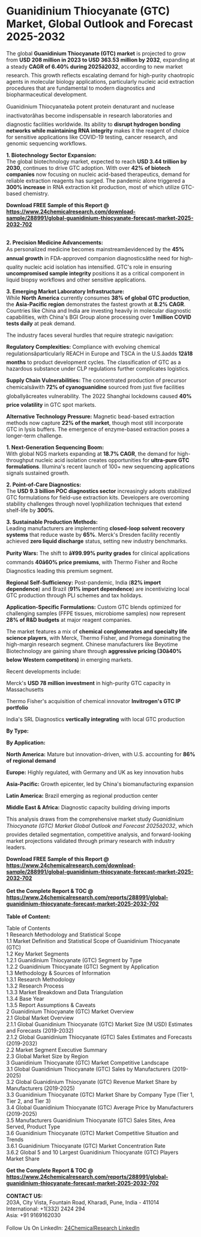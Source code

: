 <h1>Guanidinium Thiocyanate (GTC) Market, Global Outlook and Forecast 2025-2032</h1><p>The global <strong>Guanidinium Thiocyanate (GTC) market</strong> is projected to grow from <strong>USD 208 million in 2023 to USD 363.53 million by 2032</strong>, expanding at a steady <strong>CAGR of 6.40% during 2025â2032</strong>, according to new market research. This growth reflects escalating demand for high-purity chaotropic agents in molecular biology applications, particularly nucleic acid extraction procedures that are fundamental to modern diagnostics and biopharmaceutical development.</p><p>Guanidinium Thiocyanateâa potent protein denaturant and nuclease inactivatorâhas become indispensable in research laboratories and diagnostic facilities worldwide. Its ability to <strong>disrupt hydrogen bonding networks while maintaining RNA integrity</strong> makes it the reagent of choice for sensitive applications like COVID-19 testing, cancer research, and genomic sequencing workflows.</p><p><strong>1. Biotechnology Sector Expansion:</strong><br>
The global biotechnology market, expected to reach <strong>USD 3.44 trillion by 2030</strong>, continues to drive GTC adoption. With over <strong>42% of biotech companies</strong> now focusing on nucleic acid-based therapeutics, demand for reliable extraction reagents has surged. The pandemic alone triggered a <strong>300% increase</strong> in RNA extraction kit production, most of which utilize GTC-based chemistry.</p><div><b>Download FREE Sample of this Report @ 
            <a href="https://www.24chemicalresearch.com/download-sample/288991/global-guanidinium-thiocyanate-forecast-market-2025-2032-702">
            https://www.24chemicalresearch.com/download-sample/288991/global-guanidinium-thiocyanate-forecast-market-2025-2032-702</a></b></div><br><p><strong>2. Precision Medicine Advancements:</strong><br>
As personalized medicine becomes mainstreamâevidenced by the <strong>45% annual growth</strong> in FDA-approved companion diagnosticsâthe need for high-quality nucleic acid isolation has intensified. GTC's role in ensuring <strong>uncompromised sample integrity</strong> positions it as a critical component in liquid biopsy workflows and other sensitive applications.</p><p><strong>3. Emerging Market Laboratory Infrastructure:</strong><br>
While <strong>North America</strong> currently consumes <strong>38% of global GTC production</strong>, the <strong>Asia-Pacific region</strong> demonstrates the fastest growth at <strong>8.2% CAGR</strong>. Countries like China and India are investing heavily in molecular diagnostic capabilities, with China's BGI Group alone processing over <strong>1 million COVID tests daily</strong> at peak demand.</p><p>The industry faces several hurdles that require strategic navigation:</p><p><strong>Regulatory Complexities:</strong> Compliance with evolving chemical regulationsâparticularly REACH in Europe and TSCA in the U.S.âadds <strong>12â18 months</strong> to product development cycles. The classification of GTC as a hazardous substance under CLP regulations further complicates logistics.</p><p><strong>Supply Chain Vulnerabilities:</strong> The concentrated production of precursor chemicalsâwith <strong>72% of cyanoguanidine</strong> sourced from just five facilities globallyâcreates vulnerability. The 2022 Shanghai lockdowns caused <strong>40% price volatility</strong> in GTC spot markets.</p><p><strong>Alternative Technology Pressure:</strong> Magnetic bead-based extraction methods now capture <strong>22% of the market</strong>, though most still incorporate GTC in lysis buffers. The emergence of enzyme-based extraction poses a longer-term challenge.</p><p><strong>1. Next-Generation Sequencing Boom:</strong><br>
With global NGS markets expanding at <strong>18.7% CAGR</strong>, the demand for high-throughput nucleic acid isolation creates opportunities for <strong>ultra-pure GTC formulations</strong>. Illumina's recent launch of 100+ new sequencing applications signals sustained growth.</p><p><strong>2. Point-of-Care Diagnostics:</strong><br>
The <strong>USD 9.3 billion POC diagnostics sector</strong> increasingly adopts stabilized GTC formulations for field-use extraction kits. Developers are overcoming stability challenges through novel lyophilization techniques that extend shelf-life by <strong>300%</strong>.</p><p><strong>3. Sustainable Production Methods:</strong><br>
Leading manufacturers are implementing <strong>closed-loop solvent recovery systems</strong> that reduce waste by <strong>65%</strong>. Merck's Dresden facility recently achieved <strong>zero liquid discharge</strong> status, setting new industry benchmarks.</p><p><strong>Purity Wars:</strong> The shift to <strong>â¥99.99% purity grades</strong> for clinical applications commands <strong>40â60% price premiums</strong>, with Thermo Fisher and Roche Diagnostics leading this premium segment.</p><p><strong>Regional Self-Sufficiency:</strong> Post-pandemic, India (<strong>82% import dependence</strong>) and Brazil (<strong>91% import dependence</strong>) are incentivizing local GTC production through PLI schemes and tax holidays.</p><p><strong>Application-Specific Formulations:</strong> Custom GTC blends optimized for challenging samples (FFPE tissues, microbiome samples) now represent <strong>28% of R&amp;D budgets</strong> at major reagent companies.</p><p>The market features a mix of <strong>chemical conglomerates and specialty life science players</strong>, with Merck, Thermo Fisher, and Promega dominating the high-margin research segment. Chinese manufacturers like Beyotime Biotechnology are gaining share through <strong>aggressive pricing (30â40% below Western competitors)</strong> in emerging markets.</p><p>Recent developments include:</p><p>Merck's <strong>USD 78 million investment</strong> in high-purity GTC capacity in Massachusetts</p><p>Thermo Fisher's acquisition of chemical innovator <strong>Invitrogen's GTC IP portfolio</strong></p><p>India's SRL Diagnostics <strong>vertically integrating</strong> with local GTC production</p><p><strong>By Type:</strong></p><p><strong>By Application:</strong></p><p><strong>North America:</strong> Mature but innovation-driven, with U.S. accounting for <strong>86% of regional demand</strong></p><p><strong>Europe:</strong> Highly regulated, with Germany and UK as key innovation hubs</p><p><strong>Asia-Pacific:</strong> Growth epicenter, led by China's biomanufacturing expansion</p><p><strong>Latin America:</strong> Brazil emerging as regional production center</p><p><strong>Middle East &amp; Africa:</strong> Diagnostic capacity building driving imports</p><p>This analysis draws from the comprehensive market study <em>Guanidinium Thiocyanate (GTC) Market Global Outlook and Forecast 2025â2032</em>, which provides detailed segmentation, competitive analysis, and forward-looking market projections validated through primary research with industry leaders.</p><div><b>Download FREE Sample of this Report @ 
            <a href="https://www.24chemicalresearch.com/download-sample/288991/global-guanidinium-thiocyanate-forecast-market-2025-2032-702">
            https://www.24chemicalresearch.com/download-sample/288991/global-guanidinium-thiocyanate-forecast-market-2025-2032-702</a></b></div><br><div><b>Get the Complete Report & TOC @ 
            <a href="https://www.24chemicalresearch.com/reports/288991/global-guanidinium-thiocyanate-forecast-market-2025-2032-702">
            https://www.24chemicalresearch.com/reports/288991/global-guanidinium-thiocyanate-forecast-market-2025-2032-702</a></b></div><br>
            <b>Table of Content:</b><p>Table of Contents<br />
1 Research Methodology and Statistical Scope<br />
1.1 Market Definition and Statistical Scope of Guanidinium Thiocyanate (GTC)<br />
1.2 Key Market Segments<br />
1.2.1 Guanidinium Thiocyanate (GTC) Segment by Type<br />
1.2.2 Guanidinium Thiocyanate (GTC) Segment by Application<br />
1.3 Methodology & Sources of Information<br />
1.3.1 Research Methodology<br />
1.3.2 Research Process<br />
1.3.3 Market Breakdown and Data Triangulation<br />
1.3.4 Base Year<br />
1.3.5 Report Assumptions & Caveats<br />
2 Guanidinium Thiocyanate (GTC) Market Overview<br />
2.1 Global Market Overview<br />
2.1.1 Global Guanidinium Thiocyanate (GTC) Market Size (M USD) Estimates and Forecasts (2019-2032)<br />
2.1.2 Global Guanidinium Thiocyanate (GTC) Sales Estimates and Forecasts (2019-2032)<br />
2.2 Market Segment Executive Summary<br />
2.3 Global Market Size by Region<br />
3 Guanidinium Thiocyanate (GTC) Market Competitive Landscape<br />
3.1 Global Guanidinium Thiocyanate (GTC) Sales by Manufacturers (2019-2025)<br />
3.2 Global Guanidinium Thiocyanate (GTC) Revenue Market Share by Manufacturers (2019-2025)<br />
3.3 Guanidinium Thiocyanate (GTC) Market Share by Company Type (Tier 1, Tier 2, and Tier 3)<br />
3.4 Global Guanidinium Thiocyanate (GTC) Average Price by Manufacturers (2019-2025)<br />
3.5 Manufacturers Guanidinium Thiocyanate (GTC) Sales Sites, Area Served, Product Type<br />
3.6 Guanidinium Thiocyanate (GTC) Market Competitive Situation and Trends<br />
3.6.1 Guanidinium Thiocyanate (GTC) Market Concentration Rate<br />
3.6.2 Global 5 and 10 Largest Guanidinium Thiocyanate (GTC) Players Market Share </p><div><b>Get the Complete Report & TOC @ 
            <a href="https://www.24chemicalresearch.com/reports/288991/global-guanidinium-thiocyanate-forecast-market-2025-2032-702">
            https://www.24chemicalresearch.com/reports/288991/global-guanidinium-thiocyanate-forecast-market-2025-2032-702</a></b></div><br><b>CONTACT US:</b><br>
            203A, City Vista, Fountain Road, Kharadi, Pune, India - 411014<br>
            International: +1(332) 2424 294<br>
            Asia: +91 9169162030 <br><br>
            Follow Us On LinkedIn: <a href="https://www.linkedin.com/company/24chemicalresearch/">24ChemicalResearch LinkedIn</a>